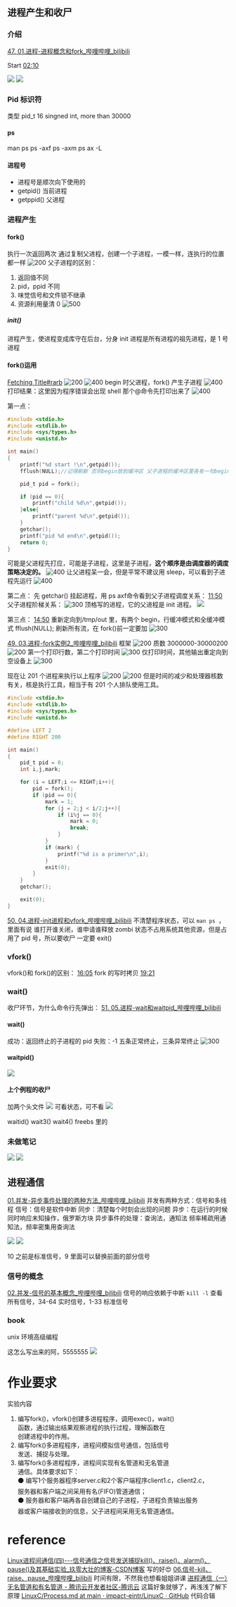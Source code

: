 ## 进程产生和收尸
### 介绍
[47. 01.进程-进程概念和fork_哔哩哔哩_bilibili](https://www.bilibili.com/video/BV1wd4y137fd/?p=43&spm_id_from=333.1007.top_right_bar_window_history.content.click&vd_source=f8bf73f9a2b495eaf6f8446fa6016bc7)

Start
[02:10](https://www.bilibili.com/video/BV1wd4y137fd/?p=43&spm_id_from=333.1007.top_right_bar_window_history.content.click&vd_source=f8bf73f9a2b495eaf6f8446fa6016bc7#t=130.207791)

![](https://raw.githubusercontent.com/acdefg/cdn/main/obsidian/202211161025627.png)
![](https://raw.githubusercontent.com/acdefg/cdn/main/obsidian/202211161026452.png)


### Pid 标识符
类型 pid_t 16 singned int, more than 30000
#### ps
man ps
ps -axf 
ps -axm
ps ax -L
#### 进程号
- 进程号是顺次向下使用的
- getpid() 当前进程
- getppid() 父进程
### 进程产生
#### fork()
执行一次返回两次
通过复制父进程，创建一个子进程，一模一样，连执行的位置都一样
![200](https://raw.githubusercontent.com/acdefg/cdn/main/obsidian/202211161041569.png)
父子进程的区别：
1. 返回值不同
2. pid，ppid 不同
3. 味觉信号和文件锁不继承
4. 资源利用量清 0
![500](https://raw.githubusercontent.com/acdefg/cdn/main/obsidian/202211161118328.png)

##### init()
进程产生，使进程变成库守在后台，分身
init 进程是所有进程的祖先进程，是 1 号进程

#### fork()运用
[Fetching Title#rarb](https://www.bilibili.com/video/BV1wd4y137fd?p=44&vd_source=f8bf73f9a2b495eaf6f8446fa6016bc7)
![200](https://raw.githubusercontent.com/acdefg/cdn/main/obsidian/202211161600830.png)
![400](https://raw.githubusercontent.com/acdefg/cdn/main/obsidian/202211161525949.png)
begin 时父进程，fork() 产生子进程
![400](https://raw.githubusercontent.com/acdefg/cdn/main/obsidian/202211161526442.png)
打印结果：这里因为程序错误会出现 shell 那个@命令先打印出来了
![400](https://raw.githubusercontent.com/acdefg/cdn/main/obsidian/202211161528938.png)

第一点：

```c
#include <stdio.h>
#include <stdlib.h>
#include <sys/types.h>
#include <unistd.h>

int main()
{
    printf("%d start !\n",getpid());
    fflush(NULL);//记得刷新 否则begin放到缓冲区 父子进程的缓冲区里各有一句begin

    pid_t pid = fork();

    if (pid == 0){
        printf("child %d\n",getpid());
    }else{
        printf("parent %d\n",getpid());
    }
    getchar();
    printf("pid %d end\n",getpid());
    return 0;
}

```

可能是父进程先打应，可能是子进程，这里是子进程，**这个顺序是由调度器的调度策略决定的。**
![400](https://raw.githubusercontent.com/acdefg/cdn/main/obsidian/202211161530962.png)
让父进程呆一会，但是平常不建议用 sleep，可以看到子进程先运行
![400](https://raw.githubusercontent.com/acdefg/cdn/main/obsidian/202211161531103.png)

第二点：
先 getchar() 挂起进程，用 ps axf命令看到父子进程调度关系：
[11:50](https://www.bilibili.com/video/BV1wd4y137fd?p=44&vd_source=f8bf73f9a2b495eaf6f8446fa6016bc7#t=710.430759)
父子进程阶梯关系：
![300](https://raw.githubusercontent.com/acdefg/cdn/main/obsidian/202211161534579.png)
顶格写的进程，它的父进程是 init 进程。
![](https://raw.githubusercontent.com/acdefg/cdn/main/obsidian/202211210019121.png)

第三点：
[14:50](https://www.bilibili.com/video/BV1wd4y137fd?p=44&vd_source=f8bf73f9a2b495eaf6f8446fa6016bc7#t=890.267556)
重新定向到/tmp/out 里，有两个 begin，行缓冲模式和全缓冲模式
fflush(NULL); 刷新所有流，在 fork()前一定要加
![300](https://raw.githubusercontent.com/acdefg/cdn/main/obsidian/202211161547618.png)

[49. 03.进程-fork实例2_哔哩哔哩_bilibili](https://www.bilibili.com/video/BV1wd4y137fd?p=45&vd_source=f8bf73f9a2b495eaf6f8446fa6016bc7)
框架
![200](https://raw.githubusercontent.com/acdefg/cdn/main/obsidian/202211161601223.png)
质数 3000000-30000200
![200](https://raw.githubusercontent.com/acdefg/cdn/main/obsidian/202211161604508.png)
第一个打印行数，第二个打印时间
![300](https://raw.githubusercontent.com/acdefg/cdn/main/obsidian/202211161605543.png)
仅打印时间，其他输出重定向到空设备上
![300](https://raw.githubusercontent.com/acdefg/cdn/main/obsidian/202211161605932.png)

现在让 201 个进程来执行以上程序
![200](https://raw.githubusercontent.com/acdefg/cdn/main/obsidian/202211161610583.png)
![200](https://raw.githubusercontent.com/acdefg/cdn/main/obsidian/202211161613880.png)
但是时间的减少和处理器核数有关，核是执行工具，相当于有 201 个人排队使用工具。

```c
#include <stdio.h>
#include <stdlib.h>
#include <sys/types.h>
#include <unistd.h>

#define LEFT 2
#define RIGHT 200

int main()
{
    pid_t pid = 0;
    int i,j,mark;

    for (i = LEFT;i <= RIGHT;i++){
        pid = fork();
        if (pid == 0){
            mark = 1;
            for (j = 2;j < i/2;j++){
                if (i%j == 0){
                    mark = 0;
                    break;
                }
            }
            if (mark) {
                printf("%d is a primer\n",i);
            }
            exit(0);
        }
    }
    getchar();

    exit(0);
}

```

[50. 04.进程-init进程和vfork_哔哩哔哩_bilibili](https://www.bilibili.com/video/BV1wd4y137fd?p=46&vd_source=f8bf73f9a2b495eaf6f8446fa6016bc7)
不清楚程序状态，可以 `man ps `，里面有说
谁打开谁关闭，谁申请谁释放
zombi 状态不占用系统其他资源，但是占用了 pid 号，所以要收尸
一定要 exit()
### vfork()
vfork()和 fork()的区别：
[16:05](https://www.bilibili.com/video/BV1wd4y137fd?p=46&vd_source=f8bf73f9a2b495eaf6f8446fa6016bc7#t=965.638527)
fork 的写时拷贝
[19:21](https://www.bilibili.com/video/BV1wd4y137fd?p=46&vd_source=f8bf73f9a2b495eaf6f8446fa6016bc7#t=1161.314171)

### wait()
收尸环节，为什么命令行先弹出：
[51. 05.进程-wait和waitpid_哔哩哔哩_bilibili](https://www.bilibili.com/video/BV1wd4y137fd?p=47&vd_source=f8bf73f9a2b495eaf6f8446fa6016bc7)
#### wait() 
成功：返回终止的子进程的 pid
失败：-1
五条正常终止，三条异常终止
![300](https://raw.githubusercontent.com/acdefg/cdn/main/obsidian/202211161724999.png)

#### waitpid()
![](https://raw.githubusercontent.com/acdefg/cdn/main/obsidian/202211161734144.png)

#### 上个例程的收尸
加两个头文件
![](https://raw.githubusercontent.com/acdefg/cdn/main/obsidian/202211161737198.png)
可看状态，可不看
![](https://raw.githubusercontent.com/acdefg/cdn/main/obsidian/202211161736757.png)

waitid()
wait3()   wait4() freebs 里的

### 未做笔记

![](https://raw.githubusercontent.com/acdefg/cdn/main/obsidian/202211180942807.png)
![](https://raw.githubusercontent.com/acdefg/cdn/main/obsidian/202211210125843.png)



## 进程通信
[01.并发-异步事件处理的两种方法_哔哩哔哩_bilibili](https://www.bilibili.com/video/BV1yJ411S7r6/?p=62&vd_source=f8bf73f9a2b495eaf6f8446fa6016bc7)
并发有两种方式：信号和多线程
信号：信号是软件中断
同步：清楚每个时刻会出现的问题
异步：在运行的时候同时响应未知操作，俄罗斯方块
	异步事件的处理：查询法，通知法
	频率稀疏用通知法，频率密集用查询法
	
![](https://raw.githubusercontent.com/acdefg/cdn/main/obsidian/202211181001738.png)
![](https://raw.githubusercontent.com/acdefg/cdn/main/obsidian/202211181002370.png)

10 之前是标准信号，9 里面可以替换前面的部分信号
### 信号的概念
[02.并发-信号的基本概念_哔哩哔哩_bilibili](https://www.bilibili.com/video/BV1yJ411S7r6?p=63&vd_source=f8bf73f9a2b495eaf6f8446fa6016bc7)
信号的响应依赖于中断
`kill -l` 查看所有信号，34-64 实时信号，1-33 标准信号

### book
unix 环境高级编程

这怎么写出来的阿，5555555
![](https://raw.githubusercontent.com/acdefg/cdn/main/obsidian/202211182204505.png)

# 作业要求
实验内容  
1. 编写fork()，vfork()创建多进程程序，调用exec()，wait()  
函数，通过输出结果观察进程的执行过程，理解函数在  
创建进程中的作用。  
2. 编写fork()多进程程序，进程间模拟信号通信，包括信号  
发送、捕捉与处理。  
3. 编写fork()多进程程序，进程间实现有名管道和无名管道  
通信。具体要求如下：  
⚫ 编写1个服务器程序server.c和2个客户端程序client1.c，client2.c，  
服务器和客户端之间采用有名(FIFO)管道通信；  
⚫ 服务器和客户端再各自创建自己的子进程，子进程负责输出服务  
器或客户端接收到的信息，父子进程间采用无名管道通信。

# reference
[Linux进程间通信(四)---信号通信之信号发送捕捉kill()、raise()、alarm()、pause()及其基础实验_玖零大壮的博客-CSDN博客](https://blog.csdn.net/mybelief321/article/details/9078193) 写的好😍
[06.信号-kill、raise、pause_哔哩哔哩_bilibili](https://www.bilibili.com/video/BV1yJ411S7r6?p=67&vd_source=f8bf73f9a2b495eaf6f8446fa6016bc7) 时间有限，不然我也想看姐姐讲课
[进程通信（一）无名管道和有名管道 - 腾讯云开发者社区-腾讯云](https://cloud.tencent.com/developer/article/1946537) 这篇好象就够了，再浅浅了解下原理
[LinuxC/Process.md at main · impact-eintr/LinuxC · GitHub](https://github.com/impact-eintr/LinuxC/blob/main/APUE/Process.md)  代码合辑
